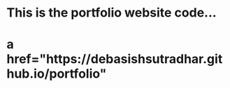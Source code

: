 <h1>This is the portfolio website code...<h1>
a href="https://debasishsutradhar.github.io/portfolio"
